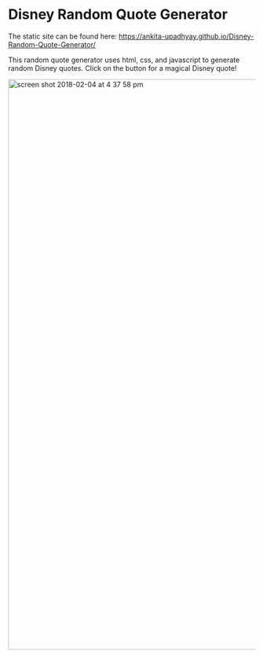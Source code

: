 # Disney Random Quote Generator

The static site can be found here: https://ankita-upadhyay.github.io/Disney-Random-Quote-Generator/

This random quote generator uses html, css, and javascript to generate random Disney quotes.
Click on the button for a magical Disney quote!

<img width="1161" alt="screen shot 2018-02-04 at 4 37 58 pm" src="https://user-images.githubusercontent.com/13543817/35784226-d785dc72-09c9-11e8-878e-4096a5f9d611.png">


